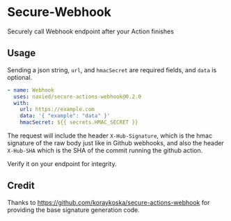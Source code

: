 # Secure-Webhook

Securely call Webhook endpoint after your Action finishes

## Usage

Sending a json string, ``url``, and ``hmacSecret`` are required fields, and ``data`` is optional.

```yaml
- name: Webhook
  uses: navied/secure-actions-webhook@0.2.0
  with:
    url: https://example.com
    data: '{ "example": "data" }'
    hmacSecret: ${{ secrets.HMAC_SECRET }}
```

The request will include the header `X-Hub-Signature`, which is the hmac signature of the raw body just like in Github webhooks, and also the header `X-Hub-SHA` which is the SHA of the commit running the github action.

Verify it on your endpoint for integrity.

## Credit

Thanks to https://github.com/koraykoska/secure-actions-webhook for providing the base signature generation code. 